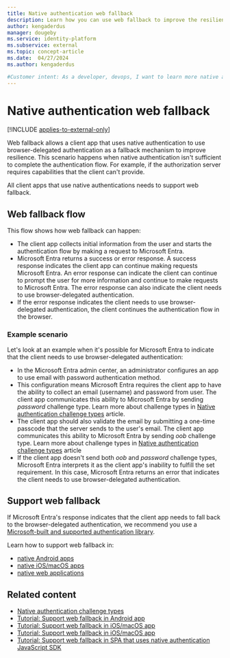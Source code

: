 ```yaml
---
title: Native authentication web fallback
description: Learn how you can use web fallback to improve the resilience of your customer apps that use native authentication. 
author: kengaderdus
manager: dougeby
ms.service: identity-platform 
ms.subservice: external
ms.topic: concept-article
ms.date:  04/27/2024
ms.author: kengaderdus

#Customer intent: As a developer, devops, I want to learn more native authentication web fallback, so that I can enable it in my client apps.
---
```


# Native authentication web fallback

[!INCLUDE [applies-to-external-only](../external-id/includes/applies-to-external-only.md)]

Web fallback allows a client app that uses native authentication to use browser-delegated authentication as a fallback mechanism to improve resilience. This scenario happens when native authentication isn't sufficient to complete the authentication flow. For example, if the authorization server requires capabilities that the client can't provide.

All client apps that use native authentications needs to support web fallback.

## Web fallback flow

This flow shows how web fallback can happen: 
 
- The client app collects initial information from the user and starts the authentication flow by making a request to Microsoft Entra. 
- Microsoft Entra returns a success or error response. A success response indicates the client app can continue making requests Microsoft Entra. An error response can indicate the client can continue to prompt the user for more information and continue to make requests to Microsoft Entra. The error response can also indicate the client needs to use browser-delegated authentication.
- If the error response indicates the client needs to use browser-delegated authentication, the client continues the authentication flow in the browser.

### Example scenario

Let's look at an example when it's possible for Microsoft Entra to indicate that the client needs to use browser-delegated authentication:

- In the Microsoft Entra admin center, an administrator configures an app to use email with password authentication method. 
- This configuration means Microsoft Entra requires the client app to have the ability to collect an email (username) and password from user. The client app communicates this ability to Microsoft Entra by sending *password* challenge type. Learn more about challenge types in [Native authentication challenge types](concept-native-authentication-challenge-types.md) article.
- The client app should also validate the email by submitting a one-time passcode that the server sends to the user's email. The client app communicates this ability to Microsoft Entra by sending *oob* challenge type. Learn more about challenge types in [Native authentication challenge types](concept-native-authentication-challenge-types.md) article  
- If the client app doesn't send both *oob* and *password* challenge types, Microsoft Entra interprets it as the client app's inability to fulfill the set requirement. In this case, Microsoft Entra returns an error that indicates the client needs to use browser-delegated authentication.

## Support web fallback 

If Microsoft Entra's response indicates that the client app needs to fall back to the browser-delegated authentication, we recommend you use a [Microsoft-built and supported authentication library](reference-v2-libraries.md). 

Learn how to support web fallback in:
- [native Android apps](/entra/external-id/customers/tutorial-native-authentication-android-support-web-fallback)
- [native iOS/macOS apps](/entra/external-id/customers/tutorial-native-authentication-ios-macos-support-web-fallback)
- [native web applications](native-authentication-single-page-app-handle-web-fallback.md)

## Related content

- [Native authentication challenge types](concept-native-authentication-challenge-types.md)
- [Tutorial: Support web fallback in Android app](/entra/external-id/customers/tutorial-native-authentication-android-support-web-fallback)
- [Tutorial: Support web fallback in iOS/macOS app](/entra/external-id/customers/tutorial-native-authentication-ios-macos-support-web-fallback)
- [Tutorial: Support web fallback in iOS/macOS app](/entra/external-id/customers/tutorial-native-authentication-ios-macos-support-web-fallback)
- [Tutorial: Support web fallback in SPA that uses native authentication JavaScript SDK](native-authentication-single-page-app-handle-web-fallback.md)